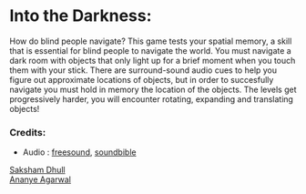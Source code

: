 # Into the Darkness:

How do blind people navigate? This game tests your spatial memory, a skill that is essential for blind people to navigate the world. You must navigate a dark room with objects that only light up for a brief moment when you touch them with your stick. There are surround-sound audio cues to help you figure out approximate locations of objects, but in order to succesfully navigate you must hold in memory the location of the objects. The levels get progressively harder, you will encounter rotating, expanding and translating objects!


### Credits:
- Audio : [freesound](freesound.org/), [soundbible](http://soundbible.com)


[Saksham Dhull](https://github.com/Dhull442) 
<br>
[Ananye Agarwal](https://github.com/anag004)
